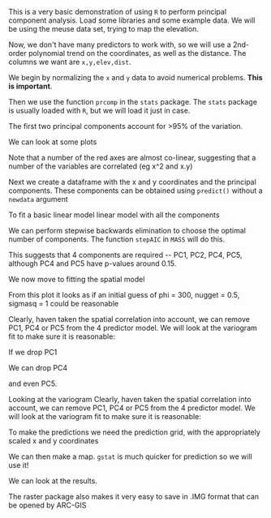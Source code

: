 
<!--roptions dev=png,fig.width=5,fig.height=5 -->
This is a very basic demonstration of using `R` to perform principal component analysis.
Load some libraries and some example data. We will be using the meuse data set, trying to map the elevation.

<!--begin.rcode md-data-explore
library(gstat)
data(meuse)
head(meuse)
## look at the elevation data
library(ggplot2)
ggplot(meuse,aes(x=x,y=y,size=elev)) + geom_point() + coord_equal() + scale_size('Elevation')
end.rcode-->



Now, we don't have many predictors to work with, so we will use a 2nd-order polynomial trend on the coordinates, as well as the distance.  The columns we want are `x,y,elev,dist`.

We begin by normalizing the `x` and `y` data to avoid numerical problems. **This is important**. 

<!--begin.rcode
meuse$norm_x <- with(meuse, (x- min(x)) / diff(range(x)))
meuse$norm_y <- with(meuse, (y- min(y)) / diff(range(y)))
end.rcode-->

Then we use the function `prcomp` in the `stats` package. The `stats` package is usually loaded with `R`, but we will load it just in case.

<!--begin.rcode
library(stats)
## derive the princical components model 
pr_model <- prcomp( ~ norm_x + norm_y + I(norm_x^2) + I(norm_y^2) + I(norm_x*norm_y) + dist, data =meuse)
summary(pr_model)
end.rcode-->

The first two principal components account for >95% of the variation.

We can look at some plots

<!--begin.rcode md-pca-plot message = FALSE
 plot(pr_model, main = 'Results of PCA on meuse data set')
end.rcode-->

<!--begin.rcode md-pca-bi-plot message = FALSE
 biplot(pr_model, main = 'Results of PCA on meuse data set')
end.rcode-->
Note that a number of the red axes are almost co-linear, suggesting that a number of the variables are correlated (eg x^2 and x.y)


Next we create a dataframe with the x and y coordinates and the principal components. These components can be obtained using `predict()` without a `newdata` argument

<!--begin.rcode
## create the data.frame
meuse_pca <- data.frame(meuse[,c('x','y','elev')], predict(pr_model))
## look at it
head(meuse_pca)
end.rcode-->

To fit a basic linear model linear model with all the components 

<!--begin.rcode
## create the formula
## this is short-cut to avoid lots of typing!
lm_formula <- as.formula(paste('elev ~', paste('PC',1:6, sep='', collapse='+')))
## check this is correct!
lm_formula
## fit the model
lm_pc_full <- lm(lm_formula, data = meuse_pca)
## summarize
summary(lm_pc_full)
end.rcode -->

We can perform stepwise backwards elimination to choose the optimal number of components. The function `stepAIC` in `MASS` will do this.

<!--begin.rcode
library(MASS)
step_model_lm <- stepAIC(lm_pc_full, trace = 0)
## set trace = 1 if you want to see what is happening
summary(step_model_lm)
end.rcode-->

This suggests that 4 components are required -- PC1, PC2, PC4, PC5, although PC4 and PC5 have p-values around 0.15. 

We now move to fitting the spatial model

<!--begin.rcode md-initial-variogram
## convert to geodata
pca_geodata <- as.geodata(meuse_pca, coord.cols= 1:2, data.col=3, covar.col=4:9)
## look at initial variogram
initial_variogram <- variog(pca_geodata, trend = ~ PC1 + PC2 + PC4 + PC5, uvec=20)
plot(initial_variogram, pch = 19)
end.rcode-->

From this plot it looks as if an initial guess of phi = 300, nugget = 0.5, sigmasq = 1 could be reasonable

<!--begin.rcode 
reml_model <- likfit(pca_geodata, trend =  ~ PC1 + PC2 + PC4 + PC5, lik.method = 'REML', ini.cov.pars = c(1,300), nugget = 0.5, message = F )
## summarize (this is a bit ugly, but will work)
cov_pars <- reml_model$cov.pars
nugget <- reml_model$nugget
## get coefficients
coefficients <- reml_model$beta
## get standard errors
se_error <- sqrt(diag(reml_model$beta.var))
## get t values
t_value <- coefficients / se_error
## and probabilities
t_prob <- 2 * pt(-abs(t_value) ,df = (nrow(meuse_pca) - 6))
## make pretty
coef_mat <- cbind(coefficients,se_error,t_value,t_prob)
colnames(coef_mat) <- c("Estimate", "Std.Err", "t value", "Pr(>|t|)") 
rownames(coef_mat) <- c('(intercept)',paste('PC',c(1,2,4,5),sep=''))
printCoefmat(coef_mat)
## the variance components
paste('SigmaSq = ', round(cov_pars[1],3), ', Nugget = ', round(nugget,3), ', Phi = ', round(cov_pars[2],3))
end.rcode-->
Clearly, haven taken the spatial correlation into account, we can remove PC1, PC4 or PC5 from the 4 predictor model. We will look at the variogram fit to make sure it is reasonable:

<!--begin.rcode
## look at the variogram fit
reml_variogram <- variog(pca_geodata, data = apply(reml_model$model.components[,2:3],1,sum),uvec = 20, max.dist = 2000)
plot(reml_variogram)
lines(reml_model)
end.rcode-->

If we drop PC1

<!--begin.rcode 
reml_model_245 <- likfit(pca_geodata, trend =  ~  PC2 + PC4 + PC5, lik.method = 'REML', ini.cov.pars = c(1,300), nugget = 0.5, message = F )
## summarize (this is a bit ugly, but will work)
cov_pars <- reml_model_245$cov.pars
nugget <- reml_model_245$nugget
## get coefficients
coefficients <- reml_model_245$beta
## get standard errors
se_error <- sqrt(diag(reml_model_245$beta.var))
## get t values
t_value <- coefficients / se_error
## and probabilities
t_prob <- 2 * pt(-abs(t_value) ,df = (nrow(meuse_pca) - 5))
## make pretty
coef_mat <- cbind(coefficients,se_error,t_value,t_prob)
colnames(coef_mat) <- c("Estimate", "Std.Err", "t value", "Pr(>|t|)") 
rownames(coef_mat) <- c('(intercept)',paste('PC',c(2,4,5),sep=''))
printCoefmat(coef_mat)
paste('SigmaSq = ', round(cov_pars[1],3), ', Nugget = ', round(nugget,3), ', Phi = ', round(cov_pars[2],3))
end.rcode-->
We can drop PC4

<!--begin.rcode 
reml_model_25 <- likfit(pca_geodata, trend =  ~  PC2 + PC5, lik.method = 'REML', ini.cov.pars = c(1,300), nugget = 0.5, message = F )
## summarize (this is a bit ugly, but will work)
cov_pars <- reml_model_25$cov.pars
nugget <- reml_model_25$nugget
## get coefficients
coefficients <- reml_model_25$beta
## get standard errors
se_error <- sqrt(diag(reml_model_25$beta.var))
## get t values
t_value <- coefficients / se_error
## and probabilities
t_prob <- 2 * pt(-abs(t_value) ,df = (nrow(meuse_pca) - 4))
## make pretty
coef_mat <- cbind(coefficients,se_error,t_value,t_prob)
colnames(coef_mat) <- c("Estimate", "Std.Err", "t value", "Pr(>|t|)") 
rownames(coef_mat) <- c('(intercept)',paste('PC',c(2,5),sep=''))
printCoefmat(coef_mat)
paste('SigmaSq = ', round(cov_pars[1],3), ', Nugget = ', round(nugget,3), ', Phi = ', round(cov_pars[2],3))
end.rcode-->

and even PC5.

<!--begin.rcode
reml_model_2 <- likfit(pca_geodata, trend =  ~  PC2, lik.method = 'REML', ini.cov.pars = c(1,300), nugget = 0.5, messages = F)
## summarize (this is a bit ugly, but will work)
cov_pars <- reml_model_2$cov.pars
nugget <- reml_model_2$nugget
## get coefficients
coefficients <- reml_model_2$beta
## get standard errors
se_error <- sqrt(diag(reml_model_2$beta.var))
## get t values
t_value <- coefficients / se_error
## and probabilities
t_prob <- 2 * pt(-abs(t_value) ,df = (nrow(meuse_pca) - 3))
## make pretty
coef_mat <- cbind(coefficients,se_error,t_value,t_prob)
colnames(coef_mat) <- c("Estimate", "Std.Err", "t value", "Pr(>|t|)") 
rownames(coef_mat) <- c('(intercept)',paste('PC',2,sep=''))
printCoefmat(coef_mat)
paste('SigmaSq = ', round(cov_pars[1],3), ', Nugget = ', round(nugget,3), ', Phi = ', round(cov_pars[2],3))
end.rcode-->

Looking at the variogram
Clearly, haven taken the spatial correlation into account, we can remove PC1, PC4 or PC5 from the 4 predictor model. We will look at the variogram fit to make sure it is reasonable:

<!--begin.rcode md-variogram-final
## look at the variogram fit
reml_variogram_2 <- variog(pca_geodata, data = apply(reml_model_2$model.components[,2:3],1,sum),uvec = 20, max.dist = 2000)
plot(reml_variogram_2)
lines(reml_model_2)
end.rcode-->

To make the predictions we need the prediction grid, with the appropriately scaled x and y coordinates

<!--begin.rcode
## load the data
data(meuse.grid)
## normalize the x and y -- note we use the minima and difference in range from the sample data!
meuse.grid$norm_x <- (meuse.grid$x- min(meuse$x)) / diff(range(meuse$x))
meuse.grid$norm_y <- (meuse.grid$y- min(meuse$y)) / diff(range(meuse$y))
## the following is required because predict doesn't  parse formulae properly
meuse.grid[['I(norm_x^2)']] <- meuse.grid$norm_x^2
meuse.grid[['I(norm_y^2)']] <- meuse.grid$norm_y^2
meuse.grid[['I(norm_x * norm_y)']] <- meuse.grid$norm_x + meuse.grid$norm_y
## we then make the prediction of the principal components
pca_meuse_grid <- data.frame(meuse.grid[,c('x','y')], predict(pr_model, newdata = meuse.grid))
end.rcode-->

We can then make a map. `gstat` is much quicker for prediction so we will use it!

<!--begin.rcode
## convert to spatial objects
coordinates(meuse_pca) <- ~ x+y
## the grid is a grid!
gridded(pca_meuse_grid) <- ~ x+y
## convert the geoR model to gstat
reml_model_2_gstat <- as.vgm.variomodel(reml_model_2)
## krige (e-blup)
elevation_eblup <- krige(elev ~ PC2, meuse_pca, pca_meuse_grid, model =reml_model_2_gstat )
end.rcode-->

We can look at the results.

<!--begin.rcode md-eblup-plot
## to plot nicely use the raster package
## the e-blup
plot(raster(elevation_eblup, layer = 1), main = 'E-BLUP of elevation')
end.rcode-->
<!--begin.rcode md-pev-plot
## and prediction error variance
plot(raster(elevation_eblup, layer = 2), main = 'E-BLUP error variance')
end.rcode-->

The raster package also makes it very easy to save in .IMG format that can be opened by ARC-GIS

<!--begin.rcode eval = F
## save the e-blup
library(rgdal)
writeRaster(raster(elevation_eblup, layer = 1), filename = 'elev_eblup.IMG', format = 'HFA')
## and prediction error variance
writeRaster(raster(elevation_eblup, layer = 2), filename = 'elev_pev.IMG', format = 'HFA')
end.rcode-->



